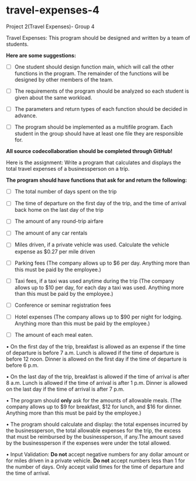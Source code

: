 # travel-expenses-4
Project 2(Travel Expenses)- Group 4

Travel Expenses:
This program should be designed and written by a team of students. 

**Here are some suggestions:**

- [ ] One student should design function main, which will call the other functions in the program. The remainder of the functions will be designed by other members of the team.

- [ ] The requirements of the program should be analyzed so each student is given about the same workload.

- [ ] The parameters and return types of each function should be decided in advance.

- [ ] The program should be implemented as a multifile program. Each student in the group should have at least one file they are responsible for.

**All source codecollaboration should be completed through GitHub!**

Here is the assignment: Write a program that calculates and displays the total travel expenses of a businessperson   on a trip. 

**The program should have functions that ask for and return the following:**

- [ ] The total number of days spent on the trip

- [ ] The time of departure on the first day of the trip, and the time of arrival back home on the last day of the trip

- [ ] The amount of any round-trip airfare

- [ ] The amount of any car rentals 

- [ ] Miles driven, if a private vehicle was used. Calculate the vehicle expense as $0.27 per mile driven 

- [ ] Parking fees (The company allows up to $6 per day. Anything more than this must be paid by the employee.)

- [ ] Taxi fees, if a taxi was used anytime during the trip (The company allows up to $10 per day, for each day a taxi was used. Anything more than this must be paid by the employee.) 

- [ ] Conference or seminar registration fees 

- [ ] Hotel expenses (The company allows up to $90 per night for lodging. Anything more than this must be paid by the employee.) 

- [ ] The amount of each meal eaten. 

• On the first day of the trip, breakfast is allowed as an expense if the time of departure is before 7 a.m. Lunch is allowed if the time of departure is before 12         noon. Dinner is allowed on the first day if the time of departure is before 6 p.m.

• On the last day of the trip, breakfast is allowed if the time of arrival is after 8 a.m. Lunch is allowed if the time of arrival is after 1 p.m. Dinner is allowed on the last day if the time of arrival is after 7 p.m. 

• The program should **only** ask for the amounts of allowable meals. (The company allows up to $9 for breakfast, $12 for lunch, and $16 for dinner. Anything more than this must be paid by the employee.)

• The program should calculate and display: the total expenses incurred by the businessperson, the total allowable expenses for the trip, the excess that must be reimbursed by the businessperson, if any.The amount saved by the businessperson if the expenses were under the total allowed. 

• Input Validation: **Do not** accept negative numbers for any dollar amount or for miles driven in a private vehicle. **Do not** accept numbers less than 1 for the number of days. Only accept valid times for the time of departure and the time of arrival.

